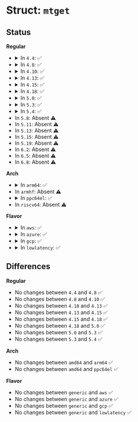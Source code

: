 # Struct: <code>mtget</code>

## Status
<b>Regular</b>
<ul>
<li>
<details>
<summary>In <code>4.4</code>: ✅</summary>

```c
struct mtget {
    long int mt_type;
    long int mt_resid;
    long int mt_dsreg;
    long int mt_gstat;
    long int mt_erreg;
    __kernel_daddr_t mt_fileno;
    __kernel_daddr_t mt_blkno;
};
```
</details>
</li>
<li>
<details>
<summary>In <code>4.8</code>: ✅</summary>

```c
struct mtget {
    long int mt_type;
    long int mt_resid;
    long int mt_dsreg;
    long int mt_gstat;
    long int mt_erreg;
    __kernel_daddr_t mt_fileno;
    __kernel_daddr_t mt_blkno;
};
```
</details>
</li>
<li>
<details>
<summary>In <code>4.10</code>: ✅</summary>

```c
struct mtget {
    long int mt_type;
    long int mt_resid;
    long int mt_dsreg;
    long int mt_gstat;
    long int mt_erreg;
    __kernel_daddr_t mt_fileno;
    __kernel_daddr_t mt_blkno;
};
```
</details>
</li>
<li>
<details>
<summary>In <code>4.13</code>: ✅</summary>

```c
struct mtget {
    long int mt_type;
    long int mt_resid;
    long int mt_dsreg;
    long int mt_gstat;
    long int mt_erreg;
    __kernel_daddr_t mt_fileno;
    __kernel_daddr_t mt_blkno;
};
```
</details>
</li>
<li>
<details>
<summary>In <code>4.15</code>: ✅</summary>

```c
struct mtget {
    long int mt_type;
    long int mt_resid;
    long int mt_dsreg;
    long int mt_gstat;
    long int mt_erreg;
    __kernel_daddr_t mt_fileno;
    __kernel_daddr_t mt_blkno;
};
```
</details>
</li>
<li>
<details>
<summary>In <code>4.18</code>: ✅</summary>

```c
struct mtget {
    long int mt_type;
    long int mt_resid;
    long int mt_dsreg;
    long int mt_gstat;
    long int mt_erreg;
    __kernel_daddr_t mt_fileno;
    __kernel_daddr_t mt_blkno;
};
```
</details>
</li>
<li>
<details>
<summary>In <code>5.0</code>: ✅</summary>

```c
struct mtget {
    long int mt_type;
    long int mt_resid;
    long int mt_dsreg;
    long int mt_gstat;
    long int mt_erreg;
    __kernel_daddr_t mt_fileno;
    __kernel_daddr_t mt_blkno;
};
```
</details>
</li>
<li>
<details>
<summary>In <code>5.3</code>: ✅</summary>

```c
struct mtget {
    long int mt_type;
    long int mt_resid;
    long int mt_dsreg;
    long int mt_gstat;
    long int mt_erreg;
    __kernel_daddr_t mt_fileno;
    __kernel_daddr_t mt_blkno;
};
```
</details>
</li>
<li>
<details>
<summary>In <code>5.4</code>: ✅</summary>

```c
struct mtget {
    long int mt_type;
    long int mt_resid;
    long int mt_dsreg;
    long int mt_gstat;
    long int mt_erreg;
    __kernel_daddr_t mt_fileno;
    __kernel_daddr_t mt_blkno;
};
```
</details>
</li>
<li>
In <code>5.8</code>: Absent ⚠️
</li>
<li>
In <code>5.11</code>: Absent ⚠️
</li>
<li>
In <code>5.13</code>: Absent ⚠️
</li>
<li>
In <code>5.15</code>: Absent ⚠️
</li>
<li>
In <code>5.19</code>: Absent ⚠️
</li>
<li>
In <code>6.2</code>: Absent ⚠️
</li>
<li>
In <code>6.5</code>: Absent ⚠️
</li>
<li>
In <code>6.8</code>: Absent ⚠️
</li>
</ul>
<b>Arch</b>
<ul>
<li>
<details>
<summary>In <code>arm64</code>: ✅</summary>

```c
struct mtget {
    long int mt_type;
    long int mt_resid;
    long int mt_dsreg;
    long int mt_gstat;
    long int mt_erreg;
    __kernel_daddr_t mt_fileno;
    __kernel_daddr_t mt_blkno;
};
```
</details>
</li>
<li>
In <code>armhf</code>: Absent ⚠️
</li>
<li>
<details>
<summary>In <code>ppc64el</code>: ✅</summary>

```c
struct mtget {
    long int mt_type;
    long int mt_resid;
    long int mt_dsreg;
    long int mt_gstat;
    long int mt_erreg;
    __kernel_daddr_t mt_fileno;
    __kernel_daddr_t mt_blkno;
};
```
</details>
</li>
<li>
In <code>riscv64</code>: Absent ⚠️
</li>
</ul>
<b>Flavor</b>
<ul>
<li>
<details>
<summary>In <code>aws</code>: ✅</summary>

```c
struct mtget {
    long int mt_type;
    long int mt_resid;
    long int mt_dsreg;
    long int mt_gstat;
    long int mt_erreg;
    __kernel_daddr_t mt_fileno;
    __kernel_daddr_t mt_blkno;
};
```
</details>
</li>
<li>
<details>
<summary>In <code>azure</code>: ✅</summary>

```c
struct mtget {
    long int mt_type;
    long int mt_resid;
    long int mt_dsreg;
    long int mt_gstat;
    long int mt_erreg;
    __kernel_daddr_t mt_fileno;
    __kernel_daddr_t mt_blkno;
};
```
</details>
</li>
<li>
<details>
<summary>In <code>gcp</code>: ✅</summary>

```c
struct mtget {
    long int mt_type;
    long int mt_resid;
    long int mt_dsreg;
    long int mt_gstat;
    long int mt_erreg;
    __kernel_daddr_t mt_fileno;
    __kernel_daddr_t mt_blkno;
};
```
</details>
</li>
<li>
<details>
<summary>In <code>lowlatency</code>: ✅</summary>

```c
struct mtget {
    long int mt_type;
    long int mt_resid;
    long int mt_dsreg;
    long int mt_gstat;
    long int mt_erreg;
    __kernel_daddr_t mt_fileno;
    __kernel_daddr_t mt_blkno;
};
```
</details>
</li>
</ul>

## Differences
<b>Regular</b>
<ul>
<li>
No changes between <code>4.4</code> and <code>4.8</code> ✅
</li>
<li>
No changes between <code>4.8</code> and <code>4.10</code> ✅
</li>
<li>
No changes between <code>4.10</code> and <code>4.13</code> ✅
</li>
<li>
No changes between <code>4.13</code> and <code>4.15</code> ✅
</li>
<li>
No changes between <code>4.15</code> and <code>4.18</code> ✅
</li>
<li>
No changes between <code>4.18</code> and <code>5.0</code> ✅
</li>
<li>
No changes between <code>5.0</code> and <code>5.3</code> ✅
</li>
<li>
No changes between <code>5.3</code> and <code>5.4</code> ✅
</li>
</ul>
<b>Arch</b>
<ul>
<li>
No changes between <code>amd64</code> and <code>arm64</code> ✅
</li>
<li>
No changes between <code>amd64</code> and <code>ppc64el</code> ✅
</li>
</ul>
<b>Flavor</b>
<ul>
<li>
No changes between <code>generic</code> and <code>aws</code> ✅
</li>
<li>
No changes between <code>generic</code> and <code>azure</code> ✅
</li>
<li>
No changes between <code>generic</code> and <code>gcp</code> ✅
</li>
<li>
No changes between <code>generic</code> and <code>lowlatency</code> ✅
</li>
</ul>
